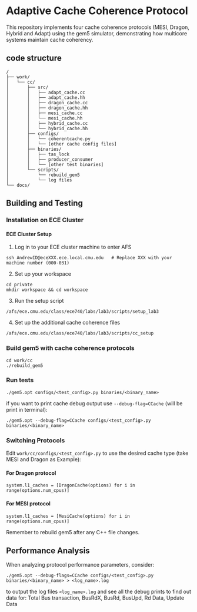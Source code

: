 # Adaptive Cache Coherence Protocol

This repository implements four cache coherence protocols (MESI, Dragon, Hybrid and Adapt) using the gem5 simulator, demonstrating how multicore systems maintain cache coherency.
## code structure
    /
    ├── work/
    │   └── cc/
    │       ├── src/
    │       │   ├── adapt_cache.cc
    │       │   ├── adapt_cache.hh
    │       │   ├── dragon_cache.cc
    │       │   ├── dragon_cache.hh
    │       │   ├── mesi_cache.cc
    │       │   └── mesi_cache.hh
    │       │   ├── hybrid_cache.cc
    │       │   └── hybrid_cache.hh
    │       ├── configs/
    │       │   └── coherentcache.py
    │       │   └── [other cache config files]
    │       ├── binaries/
    │       │   ├── tas_lock
    │       │   ├── producer_consumer
    │       │   └── [other test binaries]
    │       └── scripts/
    │           └── rebuild_gem5
    │           └── log files
    └── docs/

## Building and Testing

### Installation on ECE Cluster
#### ECE Cluster Setup

1. Log in to your ECE cluster machine to enter AFS
```
ssh AndrewID@eceXXX.ece.local.cmu.edu   # Replace XXX with your machine number (000-031)
```
2. Set up your workspace
```
cd private
mkdir workspace && cd workspace
```
3. Run the setup script
```
/afs/ece.cmu.edu/class/ece740/labs/lab3/scripts/setup_lab3
```
4. Set up the additional cache coherence files
```
/afs/ece.cmu.edu/class/ece740/labs/lab3/scripts/cc_setup
```

### Build gem5 with cache coherence protocols
```
cd work/cc
./rebuild_gem5
```

### Run tests 
```
./gem5.opt configs/<test_config>.py binaries/<binary_name>
```
if you want to print cache debug output use ```--debug-flag=CCache``` (will be print in terminal):
```
./gem5.opt --debug-flag=CCache configs/<test_config>.py binaries/<binary_name>
```

### Switching Protocols

Edit ```work/cc/configs/<test_config>.py``` to use the desired cache type (take MESI and Dragon as Example):

#### For Dragon protocol
```
system.l1_caches = [DragonCache(options) for i in range(options.num_cpus)]
```
#### For MESI protocol
```
system.l1_caches = [MesiCache(options) for i in range(options.num_cpus)]
```
Remember to rebuild gem5 after any C++ file changes.

## Performance Analysis

When analyzing protocol performance parameters, consider:
```
./gem5.opt --debug-flags=CCache configs/<test_config>.py binaries/<binary_name> > <log_name>.log
```
to output the log files ```<log_name>.log``` and see all the debug prints to find out data for: Total Bus transaction,	BusRdX,	BusRd,	BusUpd,	Rd Data,	Update Data

